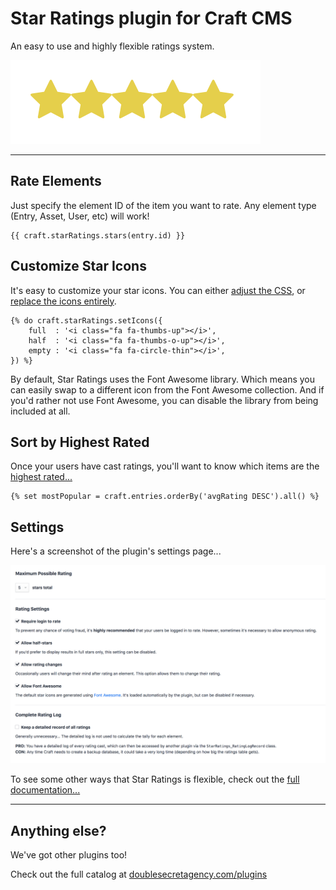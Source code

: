 Star Ratings plugin for Craft CMS
=================================

An easy to use and highly flexible ratings system.

![](src/resources/img/example-stars.png)

***

## Rate Elements

Just specify the element ID of the item you want to rate. Any element type (Entry, Asset, User, etc) will work!

```twig
{{ craft.starRatings.stars(entry.id) }}
```

## Customize Star Icons

It's easy to customize your star icons. You can either [adjust the CSS](https://www.doublesecretagency.com/plugins/star-ratings/docs/customize-your-star-css), or [replace the icons entirely](https://www.doublesecretagency.com/plugins/star-ratings/docs/customize-your-star-icons).

```twig
{% do craft.starRatings.setIcons({
    full  : '<i class="fa fa-thumbs-up"></i>',
    half  : '<i class="fa fa-thumbs-o-up"></i>',
    empty : '<i class="fa fa-circle-thin"></i>',
}) %}
```

By default, Star Ratings uses the Font Awesome library. Which means you can easily swap to a different icon from the Font Awesome collection. And if you'd rather not use Font Awesome, you can disable the library from being included at all.

## Sort by Highest Rated

Once your users have cast ratings, you'll want to know which items are the [highest rated...](https://www.doublesecretagency.com/plugins/star-ratings/docs/sort-by-highest-rated)

```twig
{% set mostPopular = craft.entries.orderBy('avgRating DESC').all() %}
```

## Settings

Here's a screenshot of the plugin's settings page...

![](src/resources/img/example-settings.png)

To see some other ways that Star Ratings is flexible, check out the [full documentation...](https://www.doublesecretagency.com/plugins/star-ratings/docs)

***

## Anything else?

We've got other plugins too!

Check out the full catalog at [doublesecretagency.com/plugins](https://www.doublesecretagency.com/plugins)
